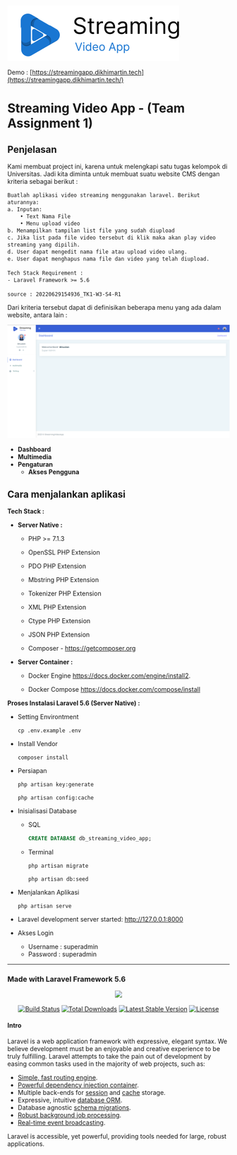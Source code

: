 [![Bina Drive Logo](https://raw.githubusercontent.com/dikhimartin/streaming-video-app/main/public/admin_assets/assets/images/logo-full.png)](https://streamingapp.dikhimartin.tech/)



Demo : [https://streamingapp.dikhimartin.tech](https://streamingapp.dikhimartin.tech/)

# Streaming Video App -  (Team Assignment 1)



## Penjelasan

Kami membuat project ini, karena untuk melengkapi satu tugas kelompok di Universitas. Jadi kita diminta untuk membuat suatu website CMS dengan kriteria sebagai berikut :

```
Buatlah aplikasi video streaming menggunakan laravel. Berikut aturannya:
a. Inputan:
    • Text Nama File
    • Menu upload video
b. Menampilkan tampilan list file yang sudah diupload
c. Jika list pada file video tersebut di klik maka akan play video streaming yang dipilih.
d. User dapat mengedit nama file atau upload video ulang. 
e. User dapat menghapus nama file dan video yang telah diupload.

Tech Stack Requirement : 
- Laravel Framework >= 5.6 

source : 20220629154936_TK1-W3-S4-R1
```



Dari kriteria tersebut dapat di definisikan beberapa menu yang ada dalam website, antara lain :

![](https://raw.githubusercontent.com/dikhimartin/streaming-video-app/main/public/images/admin-page.png)

- **Dashboard**
- **Multimedia**
- **Pengaturan**
  - **Akses Pengguna**



## Cara menjalankan aplikasi

**Tech Stack :**

- **Server Native :**

  - PHP >= 7.1.3

  - OpenSSL PHP Extension

  - PDO PHP Extension

  - Mbstring PHP Extension

  - Tokenizer PHP Extension

  - XML PHP Extension

  - Ctype PHP Extension

  - JSON PHP Extension
  - Composer - https://getcomposer.org

- **Server Container :**

  - Docker Engine https://docs.docker.com/engine/install2.

  - Docker Compose https://docs.docker.com/compose/install

    

**Proses Instalasi Laravel 5.6 (Server Native) :** 

- Setting Environtment

  ```shell
  cp .env.example .env 
  ```

- Install Vendor

  ```shell
  composer install
  ```

- Persiapan

  ```shell
  php artisan key:generate
  ```

  ```shell
  php artisan config:cache
  ```

- Inisialisasi Database

  - SQL

    ```sql
    CREATE DATABASE db_streaming_video_app;
    ```

  - Terminal

    ```shell
    php artisan migrate
    ```

    ```shell
    php artisan db:seed
    ```

- Menjalankan Aplikasi

  ```shell
  php artisan serve
  ```

- Laravel development server started: <http://127.0.0.1:8000>

- Akses Login 

  - Username : superadmin
  - Password  : superadmin

------



### Made with Laravel Framework  5.6

<p align="center"><img src="https://laravel.com/assets/img/components/logo-laravel.svg"></p>

<p align="center">
<a href="https://travis-ci.org/laravel/framework"><img src="https://travis-ci.org/laravel/framework.svg" alt="Build Status"></a>
<a href="https://packagist.org/packages/laravel/framework"><img src="https://poser.pugx.org/laravel/framework/d/total.svg" alt="Total Downloads"></a>
<a href="https://packagist.org/packages/laravel/framework"><img src="https://poser.pugx.org/laravel/framework/v/stable.svg" alt="Latest Stable Version"></a>
<a href="https://packagist.org/packages/laravel/framework"><img src="https://poser.pugx.org/laravel/framework/license.svg" alt="License"></a>
</p>



#### Intro

Laravel is a web application framework with expressive, elegant syntax. We believe development must be an enjoyable and creative experience to be truly fulfilling. Laravel attempts to take the pain out of development by easing common tasks used in the majority of web projects, such as:

- [Simple, fast routing engine](https://laravel.com/docs/routing).
- [Powerful dependency injection container](https://laravel.com/docs/container).
- Multiple back-ends for [session](https://laravel.com/docs/session) and [cache](https://laravel.com/docs/cache) storage.
- Expressive, intuitive [database ORM](https://laravel.com/docs/eloquent).
- Database agnostic [schema migrations](https://laravel.com/docs/migrations).
- [Robust background job processing](https://laravel.com/docs/queues).
- [Real-time event broadcasting](https://laravel.com/docs/broadcasting).

Laravel is accessible, yet powerful, providing tools needed for large, robust applications.